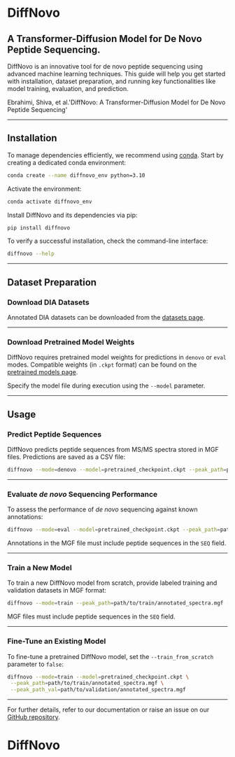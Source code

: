 
# DiffNovo
## A Transformer-Diffusion Model for De Novo Peptide Sequencing.
DiffNovo is an innovative tool for de novo peptide sequencing using advanced machine learning techniques. This guide will help you get started with installation, dataset preparation, and running key functionalities like model training, evaluation, and prediction.

Ebrahimi, Shiva, et al.'DiffNovo: A Transformer-Diffusion Model for De Novo Peptide Sequencing'

---

## Installation

To manage dependencies efficiently, we recommend using [conda](https://docs.conda.io/en/latest/). Start by creating a dedicated conda environment:

```sh
conda create --name diffnovo_env python=3.10
```

Activate the environment:

```sh
conda activate diffnovo_env
```

Install DiffNovo and its dependencies via pip:

```sh
pip install diffnovo
```

To verify a successful installation, check the command-line interface:

```sh
diffnovo --help
```

---

## Dataset Preparation

### Download DIA Datasets

Annotated DIA datasets can be downloaded from the [datasets page](https://github.com/Biocomputing-Research-Group/DiffNovo/diffnovo-main/datasets).

---

### Download Pretrained Model Weights

DiffNovo requires pretrained model weights for predictions in `denovo` or `eval` modes. Compatible weights (in `.ckpt` format) can be found on the [pretrained models page](https://zenodo.org/records/14611534?token=eyJhbGciOiJIUzUxMiJ9.eyJpZCI6Ijk1YzRhNWEzLTJmYzgtNDA1YS05OWM3LTgyMjhlMzQ1YWRlOSIsImRhdGEiOnt9LCJyYW5kb20iOiI0N2NjZWYwNDdkZjU4NWFhYjJjZTg3NGIzMTY0MGU5NCJ9.PrI1Q_CLJ-ps3xx95PrBe3u5npVI0GAgdbLGhb7dvyp4sIktxK5g3_GLFNLB-gOoQDmJJjQwvlNM72FWmHKVeQ).

Specify the model file during execution using the `--model` parameter.


---

## Usage

### Predict Peptide Sequences

DiffNovo predicts peptide sequences from MS/MS spectra stored in MGF files. Predictions are saved as a CSV file:

```sh
diffnovo --mode=denovo --model=pretrained_checkpoint.ckpt --peak_path=path/to/spectra.mgf
```

---

### Evaluate *de novo* Sequencing Performance

To assess the performance of *de novo* sequencing against known annotations:

```sh
diffnovo --mode=eval --model=pretrained_checkpoint.ckpt --peak_path=path/to/test/annotated_spectra.mgf
```

Annotations in the MGF file must include peptide sequences in the `SEQ` field.

---

### Train a New Model

To train a new DiffNovo model from scratch, provide labeled training and validation datasets in MGF format:

```sh
diffnovo --mode=train --peak_path=path/to/train/annotated_spectra.mgf --peak_path_val=path/to/validation/annotated_spectra.mgf
```

MGF files must include peptide sequences in the `SEQ` field.

---

### Fine-Tune an Existing Model

To fine-tune a pretrained DiffNovo model, set the `--train_from_scratch` parameter to `false`:

```sh
diffnovo --mode=train --model=pretrained_checkpoint.ckpt \
 --peak_path=path/to/train/annotated_spectra.mgf \
 --peak_path_val=path/to/validation/annotated_spectra.mgf
```

---

For further details, refer to our documentation or raise an issue on our [GitHub repository](https://github.com/Biocomputing-Research-Group/DiffNovo/issues). 


# DiffNovo
